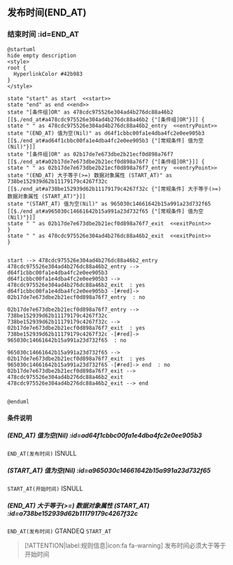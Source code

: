 ## 发布时间(END_AT) <!-- {docsify-ignore-all} -->

   

### 结束时间 :id=END_AT

```plantuml
@startuml
hide empty description
<style>
root {
  HyperlinkColor #42b983
}
</style>

state "start" as start  <<start>>
state "end" as end <<end>>
state "[条件组]OR" as 478cdc975526e304ad4b276dc88a46b2 [[$./end_at#a478cdc975526e304ad4b276dc88a46b2 {"[条件组]OR"}]] {
state " " as 478cdc975526e304ad4b276dc88a46b2_entry  <<entryPoint>>
state "(END_AT) 值为空(Nil)" as d64f1cbbc00fa1e4dba4fc2e0ee905b3 [[$./end_at#ad64f1cbbc00fa1e4dba4fc2e0ee905b3 {"[常规条件] 值为空(Nil)"}]]
state "[条件组]OR" as 02b17de7e673dbe2b21ecf0d898a76f7 [[$./end_at#a02b17de7e673dbe2b21ecf0d898a76f7 {"[条件组]OR"}]] {
state " " as 02b17de7e673dbe2b21ecf0d898a76f7_entry  <<entryPoint>>
state "(END_AT) 大于等于(>=) 数据对象属性 (START_AT)" as 738be152939d62b11179179c4267f32c [[$./end_at#a738be152939d62b11179179c4267f32c {"[常规条件] 大于等于(>=) 数据对象属性 (START_AT)"}]]
state "(START_AT) 值为空(Nil)" as 965030c14661642b15a991a23d732f65 [[$./end_at#a965030c14661642b15a991a23d732f65 {"[常规条件] 值为空(Nil)"}]]
state " " as 02b17de7e673dbe2b21ecf0d898a76f7_exit  <<exitPoint>>
}
state " " as 478cdc975526e304ad4b276dc88a46b2_exit  <<exitPoint>>
}


start --> 478cdc975526e304ad4b276dc88a46b2_entry 
478cdc975526e304ad4b276dc88a46b2_entry --> d64f1cbbc00fa1e4dba4fc2e0ee905b3 
d64f1cbbc00fa1e4dba4fc2e0ee905b3 --> 478cdc975526e304ad4b276dc88a46b2_exit  : yes
d64f1cbbc00fa1e4dba4fc2e0ee905b3 -[#red]-> 02b17de7e673dbe2b21ecf0d898a76f7_entry  : no

02b17de7e673dbe2b21ecf0d898a76f7_entry --> 738be152939d62b11179179c4267f32c 
738be152939d62b11179179c4267f32c --> 02b17de7e673dbe2b21ecf0d898a76f7_exit  : yes
738be152939d62b11179179c4267f32c -[#red]-> 965030c14661642b15a991a23d732f65  : no

965030c14661642b15a991a23d732f65 --> 02b17de7e673dbe2b21ecf0d898a76f7_exit  : yes
965030c14661642b15a991a23d732f65 -[#red]-> end  : no
02b17de7e673dbe2b21ecf0d898a76f7_exit --> 478cdc975526e304ad4b276dc88a46b2_exit 
478cdc975526e304ad4b276dc88a46b2_exit --> end 


@enduml
```

#### 条件说明

##### (END_AT) 值为空(Nil) :id=ad64f1cbbc00fa1e4dba4fc2e0ee905b3



`END_AT(发布时间)` ISNULL 

##### (START_AT) 值为空(Nil) :id=a965030c14661642b15a991a23d732f65



`START_AT(开始时间)` ISNULL 

##### (END_AT) 大于等于(>=) 数据对象属性 (START_AT) :id=a738be152939d62b11179179c4267f32c



`END_AT(发布时间)` GTANDEQ  `START_AT`

> [!ATTENTION|label:规则信息|icon:fa fa-warning]
> 发布时间必须大于等于开始时间







